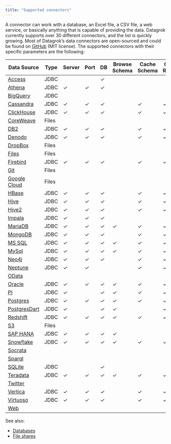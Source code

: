 ```yaml
---
title: "Supported connectors"
---
```



A connector can work with a database, an Excel file, a CSV file, a web service,
or basically anything that is capable of providing the data. Datagrok currently
supports over 30 different connectors, and the list is quickly growing. Most of
Datagrok’s data connectors are open-sourced and could be found on
[GitHub](https://github.com/datagrok-ai/public/tree/master/connectors) (MIT
license). The supported connectors with their specific parameters are the
following:

| Data Source                                         | Type | Server | Port | DB  | Browse Schema | Cache Schema | Cache Results | SSL | Connection String | Login | Password | Other Parameters |
|-----------------------------------------------------|--------|--------|------|-----|--------------|---------------|-----|-------------------|-------|----------|---------------------------------------------------------------------------|-----|
| [Access](../access/connectors/access.md) | JDBC | | | ✓ | | | | | ✓  | ✓  | ✓  | |
| [Athena](../access/connectors/athena.md) | JDBC | ✓ | ✓ | ✓ | | | | | ✓ | | | [See the list](../access/connectors/athena.md) |
| [BigQuery](../access/connectors/bigquery.md) | JDBC | | | | | | | | ✓ | ✓ | ✓ | [See the list](../access/connectors/bigquery.md#connection-parameters)    |
| [Cassandra](../access/connectors/cassandra.md) | JDBC | ✓ | ✓ | ✓ | | ✓ | ✓ | ✓ | ✓ | ✓ | ✓ | |
| [ClickHouse](../access/connectors/clickhouse.md) | JDBC | ✓ | ✓ | ✓ | | ✓ | ✓ | ✓ | ✓ | ✓ | ✓ | |
|[CoreWeave](../access/connectors/coreweave.md) | Files | | | | | | | | | | | [See the list](../access/connectors/coreweave.md#connection-parameters) |
| [DB2](../access/connectors/db2.md) | JDBC | ✓ | ✓ | ✓ | | ✓ | ✓ | ✓ | ✓ | ✓ | ✓ | |
| [Denodo](../access/connectors/denodo.md) | JDBC  | ✓ | ✓ | ✓ | | ✓ | ✓ | ✓ | ✓ | ✓ | ✓ | |
| [DropBox](../access/connectors/dropbox.md) | Files | | | | | | | | | | ✓ | [See the list](../access/connectors/dropbox.md#connection-parameters) |
| [Files](../access/connectors/files.md) | Files | | | | | | | | | ✓ | ✓ | [See the list](../access/connectors/files.md#connection-parameters) |
| [Firebird](../access/connectors/firebird.md) | JDBC  | ✓ | ✓ | ✓ | | ✓ | ✓ | | ✓ | ✓ | ✓ | |
| [Git](../access/connectors/git.md) | Files | | | | | | | | | | | [See the list](../access/connectors/git.md#connection-parameters) |
| [Google Cloud](../access/connectors/googlecloud.md) | Files | | | | | | | | | | | [See the list](../access/connectors/googlecloud.md#connection-parameters) |
| [HBase](../access/connectors/hbase.md) | JDBC | ✓ | ✓ | ✓ | | ✓ | ✓ | ✓ | ✓ | ✓ | ✓ | |
| [Hive](../access/connectors/hive.md) | JDBC | ✓ | ✓ | ✓ | | ✓ | ✓ | ✓ | ✓ | ✓ | ✓ | |
| [Hive2](../access/connectors/hive2.md) | JDBC  | ✓ | ✓ | ✓ | | ✓ | ✓ | ✓ | ✓ | ✓ | ✓ | |
| [Impala](../access/connectors/impala.md) | JDBC | ✓ | ✓ | ✓ | | | | | ✓ | ✓ | ✓ | [See the list](../access/connectors/impala.md#connection-parameters) |
| [MariaDB](../access/connectors/mariadb.md) | JDBC | ✓ | ✓ | ✓ | ✓ |✓ | ✓ | ✓ | ✓ | ✓ | ✓ | |
| [MongoDB](../access/connectors/mongodb.md) | JDBC  | ✓ | ✓ | ✓ | | ✓ | ✓ | | ✓ | ✓ | ✓ ||
| [MS SQL](../access/connectors/mssql.md)| JDBC  | ✓      | ✓    | ✓   |  ✓    | ✓            | ✓             | ✓   | ✓                 | ✓     | ✓        ||
| [MySql](../access/connectors/mysql.md)              | JDBC  | ✓      | ✓    | ✓   |  ✓    | ✓            | ✓             | ✓   | ✓                 | ✓     | ✓        |                                                                           |
| [Neo4j](../access/connectors/neo4j.md)              | JDBC  | ✓      | ✓    | ✓   |     | ✓            | ✓             | ✓   | ✓                 | ✓     | ✓        |                                                                           |
| [Neptune](../access/connectors/neptune.md)      | JDBC  | ✓      | ✓    |    |     | ✓            | ✓             |    | ✓                 |      |         |                                       [See the list](../access/connectors/neptune.md#connection-parameters) |
| [OData](../access/connectors/odata.md)              |       |        |      |     |     |              |               |     |                   |       |          | [See the list](../access/connectors/odata.md#connection-parameters)       |
| [Oracle](../access/connectors/oracle.md)            | JDBC  | ✓      | ✓    | ✓   |   ✓    |✓            | ✓             | ✓   | ✓                 | ✓     | ✓        |                                                                           |
| [PI](../access/connectors/pi.md)                   | JDBC  | ✓       |      | ✓    | ✓    | ✓             | ✓               |     |  ✓                 |    ✓   | ✓         |    [See the list](../access/connectors/pi.md#connection-parameters)       |
| [Postgres](../access/connectors/postgres.md)        | JDBC  | ✓      | ✓    | ✓   |  ✓     | ✓            | ✓             | ✓   | ✓                 | ✓     | ✓        |                                                                           |
| [PostgresDart](../access/connectors/postgres.md)      | JDBC  | ✓      |      | ✓   |  ✓    |              | ✓             | ✓   |                   | ✓     | ✓        |                                                                           |
| [Redshift](../access/connectors/redshift.md)        | JDBC  | ✓      | ✓    | ✓   | ✓    | ✓            | ✓             | ✓   | ✓                 | ✓     | ✓        |                                                                           |
| [S3](../access/connectors/s3.md)                    | Files  |        |      |     |     |              |               |     |                   |       |          | [See the list](../access/connectors/s3.md#connection-parameters)          |
| [SAP HANA](../access/connectors/sap-hana.md)                    | JDBC  |    ✓    |   ✓   |  ✓   | ✓    |              |               |     |                   |   ✓    |  ✓        | [See the list](../access/connectors/sap-hana.md#connection-parameters)          |
| [Snowflake](../access/connectors/snowflake.md)      | JDBC  | ✓      | ✓    | ✓   | ✓    | ✓            | ✓             | ✓   | ✓                 | ✓     | ✓        |                                                                           |
| [Socrata](../access/connectors/socrata.md)          |       |        |      |     |     |              |               |     |                   |       |          | [See the list](../access/connectors/socrata.md#connection-parameters)     |
| [Sparql](../access/connectors/sparql.md)            |       |        |      |     |     |              |               |     |                   |       |          | [See the list](../access/connectors/sparql.md#connection-parameters)      |
| [SQLite](../access/connectors/sqlite.md)            | JDBC  |        |      | ✓   |     |              |               |     | ✓                 | ✓     | ✓        |                                                                           |
| [Teradata](../access/connectors/teradata.md)        | JDBC  | ✓      | ✓    | ✓   |  ✓   | ✓            | ✓             | ✓   | ✓                 | ✓     | ✓        |                                                                           |
| [Twitter](../access/connectors/twitter.md)          |       |        |      |     |     |              |               |     |                   |       |          | [See the list](../access/connectors/twitter.md#connection-parameters)     |
| [Vertica](../access/connectors/vertica.md)          | JDBC  | ✓      | ✓    | ✓   |      |✓            | ✓             | ✓   | ✓                 | ✓     | ✓        |                                                                           |
| [Virtuoso](../access/connectors/virtuoso.md)        | JDBC  | ✓      | ✓    | ✓   |     | ✓            | ✓             | ✓   | ✓                 | ✓     | ✓        |                                                                           |
| [Web](../access/connectors/web.md)                  |       |        |      |     |     |              |               |     |                   |       |          | [See the list](../access/connectors/web.md#connection-parameters)         |

See also:

* [Databases](databases.md)
* [File shares](file-shares.md)
